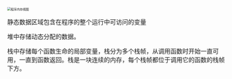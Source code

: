<img src="https://typora-birdy.oss-cn-guangzhou.aliyuncs.com/image-20231218210329208.png" alt="程序内存视图" style="zoom:50%;" />

静态数据区域包含在程序的整个运行中可访问的变量

堆中存储动态分配的数据。

栈中存储每个函数生命的局部变量，栈分为多个栈帧，从调用函数时开始一直可用，一直到函数返回。栈是一块连续的内存，每个栈帧都位于调用它的函数的栈帧下方。

